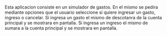 Esta aplicacion consiste en un simulador de gastos. En el mismo se pedira mediante opciones que el usuario seleccione si quiere ingresar un gasto, ingreso o cancelar. 
Si ingresa un gasto el mismo de descotanra de la cuenta principal y se mostrara en pantalla.
Si ingresa un ingreso el mismo de sumara a la cuenta principal y se mostrara en pantalla.
